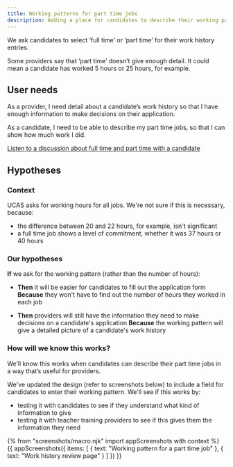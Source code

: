 ```yaml
---
title: Working patterns for part time jobs
description: Adding a place for candidates to describe their working pattern
---
```

We ask candidates to select ‘full time’ or ‘part time’ for their work history entries.

Some providers say that ‘part time’ doesn’t give enough detail. It could mean a candidate has worked 5 hours or 25 hours, for example.

## User needs

As a provider, I need detail about a candidate’s work history so that I have enough information to make decisions on their application.

As a candidate, I need to be able to describe my part time jobs, so that I can show how much work I did.

[Listen to a discussion about full time and part time with a candidate](https://lookback.io/watch/cxYdKBYN9TK7cmxHF?t=23m15.35s)

## Hypotheses

### Context

UCAS asks for working hours for all jobs. We're not sure if this is necessary, because:

* the difference between 20 and 22 hours, for example, isn't significant
* a full time job shows a level of commitment, whether it was 37 hours or 40 hours

### Our hypotheses

**If** we ask for the working pattern (rather than the number of hours):

 * **Then** it will be easier for candidates to fill out the application form
 **Because** they won't have to find out the number of hours they worked in each job

 * **Then** providers will still have the information they need to make decisions on a candidate's application
 **Because** the working pattern will give a detailed picture of a candidate's work history

### How will we know this works?

 We’ll know this works when candidates can describe their part time jobs in a way that’s useful for providers.

 We've updated the design (refer to screenshots below) to include a field for candidates to enter their working pattern. We'll see if this works by:

 * testing it with candidates to see if they understand what kind of information to give
 * testing it with teacher training providers to see if this gives them the information they need

 {% from "screenshots/macro.njk" import appScreenshots with context %}
 {{ appScreenshots({
   items: [
     { text: "Working pattern for a part time job" },
     { text: "Work history review page" }
   ]
 }) }}
